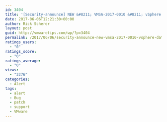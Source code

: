```yaml
---
id: 3404
title: '[Security-announce] NEW &#8211; VMSA-2017-0010 &#8211; vSphere Data Protection (VDP) updates address multiple security issues'
date: 2017-06-06T12:21:30+00:00
author: Rick Scherer
layout: post
guid: http://vmwaretips.com/wp/?p=3404
permalink: /2017/06/06/security-announce-new-vmsa-2017-0010-vsphere-data-protection-vdp-updates-address-multiple-security-issues/
ratings_users:
  - "0"
ratings_score:
  - "0"
ratings_average:
  - "0"
views:
  - "3276"
categories:
  - Alert
tags:
  - alert
  - Bug
  - patch
  - support
  - VMware
---
```

